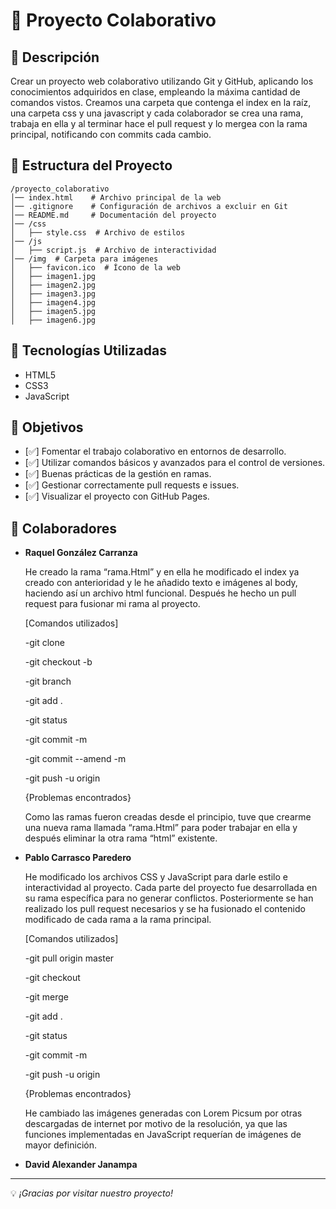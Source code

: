 # 📌 Proyecto Colaborativo

## 📖 Descripción
Crear un proyecto web colaborativo utilizando Git y GitHub,
aplicando los conocimientos adquiridos en clase,
empleando la máxima cantidad de comandos vistos.
Creamos una carpeta que contenga el index en la raíz, una carpeta css y una javascript
y cada colaborador se crea una rama, trabaja en ella y al terminar hace el 
pull request y lo mergea con la rama principal, notificando con commits cada cambio.

## 📁 Estructura del Proyecto
```
/proyecto_colaborativo
│── index.html    # Archivo principal de la web
│── .gitignore    # Configuración de archivos a excluir en Git
│── README.md     # Documentación del proyecto
│── /css
│   ├── style.css  # Archivo de estilos
│── /js
│   ├── script.js  # Archivo de interactividad
│── /img  # Carpeta para imágenes
│   ├── favicon.ico  # Ícono de la web
│   ├── imagen1.jpg
│   ├── imagen2.jpg
│   ├── imagen3.jpg
│   ├── imagen4.jpg
│   ├── imagen5.jpg
│   ├── imagen6.jpg
```

## 🚀 Tecnologías Utilizadas
- HTML5
- CSS3
- JavaScript

## 🎯 Objetivos
- [✅] Fomentar el trabajo colaborativo en entornos de desarrollo.
- [✅] Utilizar comandos básicos y avanzados para el control de versiones. 
- [✅] Buenas prácticas de la gestión en ramas.
- [✅] Gestionar correctamente pull requests e issues.
- [✅] Visualizar el proyecto con GitHub Pages.

## 👥 Colaboradores
- **Raquel González Carranza** 

    He creado la rama “rama.Html” y en ella he modificado el index ya creado 
    con anterioridad y le he añadido texto e imágenes al body,
    haciendo así un archivo html funcional. 
    Después he hecho un pull request para fusionar mi rama al proyecto. 

    [Comandos utilizados]

    -git clone

    -git checkout -b

    -git branch

    -git add .

    -git status

    -git commit -m 

    -git commit --amend -m

    -git push -u origin 

    {Problemas encontrados}

    Como las ramas fueron creadas desde el principio, tuve que crearme 
    una nueva rama llamada “rama.Html” para poder trabajar en ella 
    y después eliminar la otra rama “html” existente.
    
- **Pablo Carrasco Paredero**

    He modificado los archivos CSS y JavaScript para darle estilo e interactividad
    al proyecto. Cada parte del proyecto fue desarrollada en su rama específica para
    no generar conflictos.
    Posteriormente se han realizado los pull request necesarios y se ha fusionado el
    contenido modificado de cada rama a la rama principal.

    [Comandos utilizados]

    -git pull origin master

    -git checkout

    -git merge

    -git add .

    -git status

    -git commit -m 

    -git push -u origin

    {Problemas encontrados}

    He cambiado las imágenes generadas con Lorem Picsum por otras descargadas de internet
    por motivo de la resolución, ya que las funciones implementadas en JavaScript requerían
    de imágenes de mayor definición.
      
- **David Alexander Janampa**

---
💡 *¡Gracias por visitar nuestro proyecto!*

